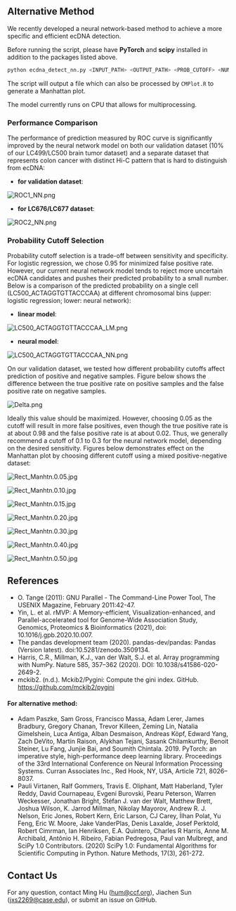 ## Alternative Method

We recently developed a neural network-based method to achieve a more specific and efficient ecDNA detection.

Before running the script, please have **PyTorch** and **scipy** installed in addition to the packages listed above.

```bash
python ecdna_detect_nn.py <INPUT_PATH> <OUTPUT_PATH> <PROB_CUTOFF> <NUM_PROCESSES>
```
The script will output a file which can also be processed by `CMPlot.R` to generate a Manhattan plot.

The model currently runs on CPU that allows for multiprocessing.

### Performance Comparison

The performance of prediction measured by ROC curve is significantly improved by the neural network model
on both our validation dataset (10% of our LC499/LC500 brain tumor dataset) and a separate dataset that represents colon cancer with distinct Hi-C pattern
that is hard to distinguish from ecDNA:

* **for validation dataset**:

![ROC1_NN.png](images%2FROC1_NN.png)

* **for LC676/LC677 dataset**:

![ROC2_NN.png](images%2FROC2_NN.png)

### Probability Cutoff Selection

Probability cutoff selection is a trade-off between sensitivity and specificity. 
For logistic regression, we chose 0.95 for minimized false positive rate. 
However, our current neural network model tends to reject more uncertain ecDNA candidates 
and pushes their predicted probability to a small number. Below is a comparison of the predicted probability on
a single cell (LC500_ACTAGGTGTTACCCAA) at different chromosomal bins (upper: logistic regression; lower: neural network):

* **linear model**:

![LC500_ACTAGGTGTTACCCAA_LM.png](images%2FLC500_ACTAGGTGTTACCCAA_LM.png)

* **neural model**:

![LC500_ACTAGGTGTTACCCAA_NN.png](images%2FLC500_ACTAGGTGTTACCCAA_NN.png)

On our validation dataset, we tested how different probability cutoffs affect prediction of positive and negative samples.
Figure below shows the difference between the true positive rate on positive samples and the false positive rate on negative samples.

![Delta.png](images%2FDelta.png)

Ideally this value should be maximized. However, choosing 0.05 as the cutoff will result in more false positives,
even though the true positive rate is at about 0.98 and the false positive rate is at about 0.02. 
Thus, we generally recommend a cutoff of 0.1 to 0.3 for the neural network model, depending on the desired sensitivity.
Figures below demonstrates effect on the Manhattan plot by choosing different cutoff using a mixed positive-negative dataset:

![Rect_Manhtn.0.05.jpg](images%2FRect_Manhtn.0.05.jpg)

![Rect_Manhtn.0.10.jpg](images%2FRect_Manhtn.0.10.jpg)

![Rect_Manhtn.0.15.jpg](images%2FRect_Manhtn.0.15.jpg)

![Rect_Manhtn.0.20.jpg](images%2FRect_Manhtn.0.20.jpg)

![Rect_Manhtn.0.30.jpg](images%2FRect_Manhtn.0.30.jpg)

![Rect_Manhtn.0.40.jpg](images%2FRect_Manhtn.0.40.jpg)

![Rect_Manhtn.0.50.jpg](images%2FRect_Manhtn.0.50.jpg)

## References

* O. Tange (2011): GNU Parallel - The Command-Line Power Tool, The USENIX Magazine, February 2011:42-47.
* Yin, L. et al. rMVP: A Memory-efficient, Visualization-enhanced, and Parallel-accelerated tool for Genome-Wide Association Study, Genomics, Proteomics & Bioinformatics (2021), doi: 10.1016/j.gpb.2020.10.007.
* The pandas development team (2020). pandas-dev/pandas: Pandas (Version latest). doi:10.5281/zenodo.3509134.
* Harris, C.R., Millman, K.J., van der Walt, S.J. et al. Array programming with NumPy. Nature 585, 357–362 (2020). DOI: 10.1038/s41586-020-2649-2.
* mckib2. (n.d.). Mckib2/Pygini: Compute the gini index. GitHub. https://github.com/mckib2/pygini

#### For alternative method:

* Adam Paszke, Sam Gross, Francisco Massa, Adam Lerer, James Bradbury, Gregory Chanan, Trevor Killeen, Zeming Lin, Natalia Gimelshein, Luca Antiga, Alban Desmaison, Andreas Köpf, Edward Yang, Zach DeVito, Martin Raison, Alykhan Tejani, Sasank Chilamkurthy, Benoit Steiner, Lu Fang, Junjie Bai, and Soumith Chintala. 2019. PyTorch: an imperative style, high-performance deep learning library. Proceedings of the 33rd International Conference on Neural Information Processing Systems. Curran Associates Inc., Red Hook, NY, USA, Article 721, 8026–8037.
* Pauli Virtanen, Ralf Gommers, Travis E. Oliphant, Matt Haberland, Tyler Reddy, David Cournapeau, Evgeni Burovski, Pearu Peterson, Warren Weckesser, Jonathan Bright, Stéfan J. van der Walt, Matthew Brett, Joshua Wilson, K. Jarrod Millman, Nikolay Mayorov, Andrew R. J. Nelson, Eric Jones, Robert Kern, Eric Larson, CJ Carey, İlhan Polat, Yu Feng, Eric W. Moore, Jake VanderPlas, Denis Laxalde, Josef Perktold, Robert Cimrman, Ian Henriksen, E.A. Quintero, Charles R Harris, Anne M. Archibald, Antônio H. Ribeiro, Fabian Pedregosa, Paul van Mulbregt, and SciPy 1.0 Contributors. (2020) SciPy 1.0: Fundamental Algorithms for Scientific Computing in Python. Nature Methods, 17(3), 261-272.

## Contact Us

For any question, contact Ming Hu (hum@ccf.org), Jiachen Sun (jxs2269@case.edu), or submit an issue on GitHub.